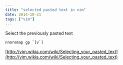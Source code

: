 ```yaml
---
title: "selected pasted text in vim"
date: 2014-10-21
tags: ["vim"]
---
```


Select the previously pasted text

```vim
nnoremap gp `[v`]
```


[http://vim.wikia.com/wiki/Selecting_your_pasted_text](http://vim.wikia.com/wiki/Selecting_your_pasted_text)

